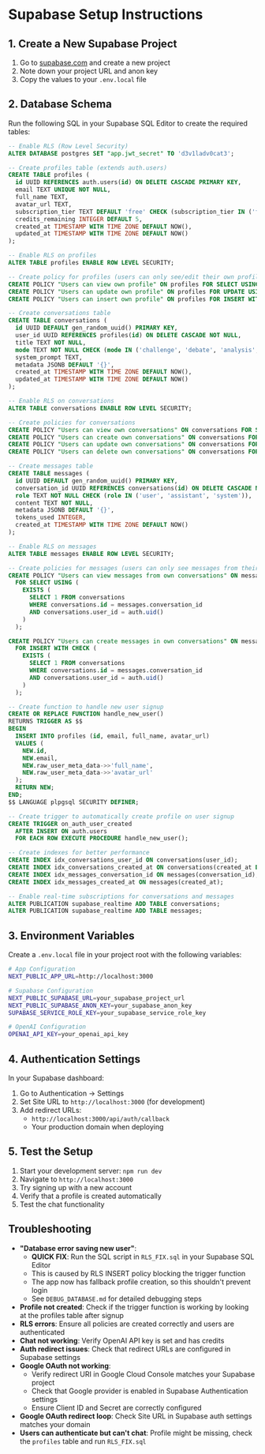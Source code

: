 # Supabase Setup Instructions

## 1. Create a New Supabase Project

1. Go to [supabase.com](https://supabase.com) and create a new project
2. Note down your project URL and anon key
3. Copy the values to your `.env.local` file

## 2. Database Schema

Run the following SQL in your Supabase SQL Editor to create the required tables:

```sql
-- Enable RLS (Row Level Security)
ALTER DATABASE postgres SET "app.jwt_secret" TO 'd3v1ladv0cat3';

-- Create profiles table (extends auth.users)
CREATE TABLE profiles (
  id UUID REFERENCES auth.users(id) ON DELETE CASCADE PRIMARY KEY,
  email TEXT UNIQUE NOT NULL,
  full_name TEXT,
  avatar_url TEXT,
  subscription_tier TEXT DEFAULT 'free' CHECK (subscription_tier IN ('free', 'pro', 'team', 'enterprise')),
  credits_remaining INTEGER DEFAULT 5,
  created_at TIMESTAMP WITH TIME ZONE DEFAULT NOW(),
  updated_at TIMESTAMP WITH TIME ZONE DEFAULT NOW()
);

-- Enable RLS on profiles
ALTER TABLE profiles ENABLE ROW LEVEL SECURITY;

-- Create policy for profiles (users can only see/edit their own profile)
CREATE POLICY "Users can view own profile" ON profiles FOR SELECT USING (auth.uid() = id);
CREATE POLICY "Users can update own profile" ON profiles FOR UPDATE USING (auth.uid() = id);
CREATE POLICY "Users can insert own profile" ON profiles FOR INSERT WITH CHECK (auth.uid() = id);

-- Create conversations table
CREATE TABLE conversations (
  id UUID DEFAULT gen_random_uuid() PRIMARY KEY,
  user_id UUID REFERENCES profiles(id) ON DELETE CASCADE NOT NULL,
  title TEXT NOT NULL,
  mode TEXT NOT NULL CHECK (mode IN ('challenge', 'debate', 'analysis', 'document')),
  system_prompt TEXT,
  metadata JSONB DEFAULT '{}',
  created_at TIMESTAMP WITH TIME ZONE DEFAULT NOW(),
  updated_at TIMESTAMP WITH TIME ZONE DEFAULT NOW()
);

-- Enable RLS on conversations
ALTER TABLE conversations ENABLE ROW LEVEL SECURITY;

-- Create policies for conversations
CREATE POLICY "Users can view own conversations" ON conversations FOR SELECT USING (auth.uid() = user_id);
CREATE POLICY "Users can create own conversations" ON conversations FOR INSERT WITH CHECK (auth.uid() = user_id);
CREATE POLICY "Users can update own conversations" ON conversations FOR UPDATE USING (auth.uid() = user_id);
CREATE POLICY "Users can delete own conversations" ON conversations FOR DELETE USING (auth.uid() = user_id);

-- Create messages table
CREATE TABLE messages (
  id UUID DEFAULT gen_random_uuid() PRIMARY KEY,
  conversation_id UUID REFERENCES conversations(id) ON DELETE CASCADE NOT NULL,
  role TEXT NOT NULL CHECK (role IN ('user', 'assistant', 'system')),
  content TEXT NOT NULL,
  metadata JSONB DEFAULT '{}',
  tokens_used INTEGER,
  created_at TIMESTAMP WITH TIME ZONE DEFAULT NOW()
);

-- Enable RLS on messages
ALTER TABLE messages ENABLE ROW LEVEL SECURITY;

-- Create policies for messages (users can only see messages from their conversations)
CREATE POLICY "Users can view messages from own conversations" ON messages 
  FOR SELECT USING (
    EXISTS (
      SELECT 1 FROM conversations 
      WHERE conversations.id = messages.conversation_id 
      AND conversations.user_id = auth.uid()
    )
  );

CREATE POLICY "Users can create messages in own conversations" ON messages 
  FOR INSERT WITH CHECK (
    EXISTS (
      SELECT 1 FROM conversations 
      WHERE conversations.id = messages.conversation_id 
      AND conversations.user_id = auth.uid()
    )
  );

-- Create function to handle new user signup
CREATE OR REPLACE FUNCTION handle_new_user() 
RETURNS TRIGGER AS $$
BEGIN
  INSERT INTO profiles (id, email, full_name, avatar_url)
  VALUES (
    NEW.id,
    NEW.email,
    NEW.raw_user_meta_data->>'full_name',
    NEW.raw_user_meta_data->>'avatar_url'
  );
  RETURN NEW;
END;
$$ LANGUAGE plpgsql SECURITY DEFINER;

-- Create trigger to automatically create profile on user signup
CREATE TRIGGER on_auth_user_created
  AFTER INSERT ON auth.users
  FOR EACH ROW EXECUTE PROCEDURE handle_new_user();

-- Create indexes for better performance
CREATE INDEX idx_conversations_user_id ON conversations(user_id);
CREATE INDEX idx_conversations_created_at ON conversations(created_at DESC);
CREATE INDEX idx_messages_conversation_id ON messages(conversation_id);
CREATE INDEX idx_messages_created_at ON messages(created_at);

-- Enable real-time subscriptions for conversations and messages
ALTER PUBLICATION supabase_realtime ADD TABLE conversations;
ALTER PUBLICATION supabase_realtime ADD TABLE messages;
```

## 3. Environment Variables

Create a `.env.local` file in your project root with the following variables:

```bash
# App Configuration
NEXT_PUBLIC_APP_URL=http://localhost:3000

# Supabase Configuration
NEXT_PUBLIC_SUPABASE_URL=your_supabase_project_url
NEXT_PUBLIC_SUPABASE_ANON_KEY=your_supabase_anon_key
SUPABASE_SERVICE_ROLE_KEY=your_supabase_service_role_key

# OpenAI Configuration
OPENAI_API_KEY=your_openai_api_key
```

## 4. Authentication Settings

In your Supabase dashboard:

1. Go to Authentication → Settings
2. Set Site URL to `http://localhost:3000` (for development)
3. Add redirect URLs:
   - `http://localhost:3000/api/auth/callback`
   - Your production domain when deploying

## 5. Test the Setup

1. Start your development server: `npm run dev`
2. Navigate to `http://localhost:3000`
3. Try signing up with a new account
4. Verify that a profile is created automatically
5. Test the chat functionality

## Troubleshooting

- **"Database error saving new user"**: 
  - **QUICK FIX**: Run the SQL script in `RLS_FIX.sql` in your Supabase SQL Editor
  - This is caused by RLS INSERT policy blocking the trigger function
  - The app now has fallback profile creation, so this shouldn't prevent login
  - See `DEBUG_DATABASE.md` for detailed debugging steps
- **Profile not created**: Check if the trigger function is working by looking at the profiles table after signup
- **RLS errors**: Ensure all policies are created correctly and users are authenticated
- **Chat not working**: Verify OpenAI API key is set and has credits
- **Auth redirect issues**: Check that redirect URLs are configured in Supabase settings
- **Google OAuth not working**: 
  - Verify redirect URI in Google Cloud Console matches your Supabase project
  - Check that Google provider is enabled in Supabase Authentication settings
  - Ensure Client ID and Secret are correctly configured
- **Google OAuth redirect loop**: Check Site URL in Supabase auth settings matches your domain
- **Users can authenticate but can't chat**: Profile might be missing, check the `profiles` table and run `RLS_FIX.sql`